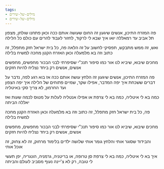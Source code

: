 ```yaml
---
tags:
- מילים-של-שירים
- מילים-של-שירים
---
```


פה המזרח התיכון, אנשים שיגעון
זה החום שעושה אותם ככה
וכאן פתחנו שולחן, מצפון תל אביב עד רמאללה
יואו איך שבא לי לרקוד, לחזור לעבוד
להרים עם כולם כל הלילה

ואש, זה ממש מתבקש, תפסיקי לחשוב על זה הלאה
פה, כל בית ישראל חזק מתפלל, זה כתוב וזה בא מלמעלה
וכאן האזרח הקטן מחכה למשיח בלילה

מחכים שיבוא, שיביא לנו אור
כמו סיפור תנכ"י שסיפרתי לבני הבכור
מחפשים, מחפשים
אנשים, אנשים
רק ביחד נצליח להיות חזקים

פה המזרח התיכון, אנשים שיגעון
זה הלחץ עושה אותם ככה
אז בוא רגע לפה, נדבר על דברים ששכחת
איך יפה המדבר, אפילו שקר, שמיים פתוחים של הלילה
איך יפה הצפון ועד החרמון, לא צריך סקי באיטליה

כמה בא לי איטליה, כמה בא לי צרפת או אפילו אנטליה
לעלות על מטוס לכמה שעות ואז יאללה הביתה

פה, כל בית ישראל חזק מתפלל, זה כתוב וזה בא מלמעלה
וכאן האזרח הקטן מחכה למשיח בלילה

מחכים שיבוא, שיביא לנו אור
כמו סיפור תנכ"י שסיפרתי לבני הבכור
מחפשים, מחפשים
אנשים, אנשים
רק ביחד נצליח להיות חזקים

והבידוד שסוגר אותי והלחץ גומר אותי
שלושה ילדים בלימוד מרחוק, זה לא צחוק, זה אוכל אותי

איך בא לי איטליה, כמה בא לי צרפת סן טרופה, או בריטניה, גרמניה, הונגריה, יפן
תעשי לי טובה, רק לא צ'יינה
נעוף מסביב לעולם והביתה